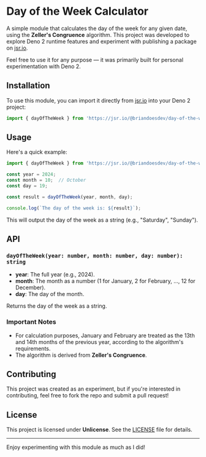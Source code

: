 # Day of the Week Calculator

A simple module that calculates the day of the week for any given date, using the **Zeller's Congruence** algorithm. This project was developed to explore Deno 2 runtime features and experiment with publishing a package on [jsr.io](https://jsr.io).

Feel free to use it for any purpose — it was primarily built for personal experimentation with Deno 2.

## Installation

To use this module, you can import it directly from [jsr.io](https://jsr.io) into your Deno 2 project:

```ts
import { dayOfTheWeek } from 'https://jsr.io/@briandoesdev/day-of-the-week/mod.ts';
```

## Usage

Here's a quick example:

```ts
import { dayOfTheWeek } from 'https://jsr.io/@briandoesdev/day-of-the-week/mod.ts';

const year = 2024;
const month = 10;  // October
const day = 19;

const result = dayOfTheWeek(year, month, day);

console.log(`The day of the week is: ${result}`);
```

This will output the day of the week as a string (e.g., "Saturday", "Sunday").

## API

### `dayOfTheWeek(year: number, month: number, day: number): string`

- **year**: The full year (e.g., 2024).
- **month**: The month as a number (1 for January, 2 for February, ..., 12 for December).
- **day**: The day of the month.

Returns the day of the week as a string.

### Important Notes

- For calculation purposes, January and February are treated as the 13th and 14th months of the previous year, according to the algorithm's requirements.
- The algorithm is derived from **Zeller's Congruence**.

## Contributing

This project was created as an experiment, but if you're interested in contributing, feel free to fork the repo and submit a pull request!

## License

This project is licensed under **Unlicense**. See the [LICENSE](./LICENSE) file for details.

---

Enjoy experimenting with this module as much as I did!